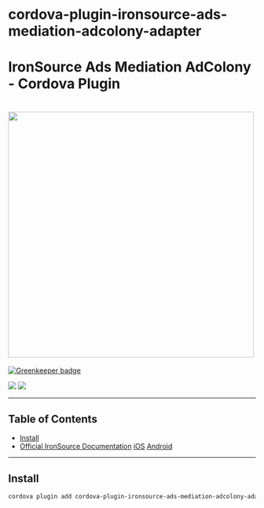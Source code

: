 # cordova-plugin-ironsource-ads-mediation-adcolony-adapter
# IronSource Ads Mediation AdColony - Cordova Plugin
# <img src="https://github.com/charlesbodman/cordova-plugin-ironsource-ads/blob/master/images/ironsource_logo.png?raw=true" width="500"  />

[![Greenkeeper badge](https://badges.greenkeeper.io/Dexus/cordova-plugin-ironsource-ads-mediation-adcolony-adapter.svg)](https://greenkeeper.io/)

<p align="left">
<img src="https://img.shields.io/badge/State-In%20Development-yellowgreen.svg?style=flat-square">
<img src="https://img.shields.io/badge/Support%20for%20IronSource%20Framework%20Version-6.7.3-blue.svg?style=flat-square">
</p>

--------

## Table of Contents

- [Install](#install)
- [Official IronSource Documentation](http://developers.ironsrc.com/) [iOS](https://developers.ironsrc.com/ironsource-mobile/ios/adcolony-mediation-guide/) [Android](https://developers.ironsrc.com/ironsource-mobile/android/adcolony-mediation-guide/)


--------

## Install

```bash
cordova plugin add cordova-plugin-ironsource-ads-mediation-adcolony-adapter
```
